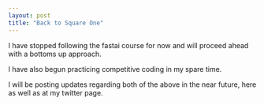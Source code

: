 ```yaml
---
layout: post
title: "Back to Square One"
---
```


I have stopped following the fastai course for now and will proceed ahead with a bottoms up approach. 

I have also begun practicing competitive coding in my spare time.

I will be posting updates regarding both of the above in the near future, here as well as at my twitter page.
